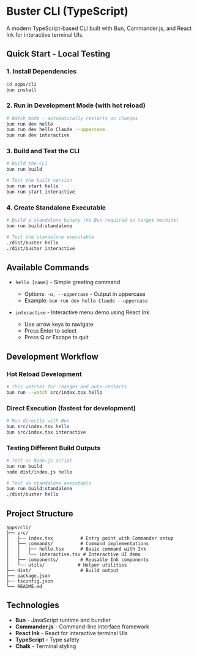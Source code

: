 # Buster CLI (TypeScript)

A modern TypeScript-based CLI built with Bun, Commander.js, and React Ink for interactive terminal UIs.

## Quick Start - Local Testing

### 1. Install Dependencies
```bash
cd apps/cli
bun install
```

### 2. Run in Development Mode (with hot reload)
```bash
# Watch mode - automatically restarts on changes
bun run dev hello
bun run dev hello Claude --uppercase
bun run dev interactive
```

### 3. Build and Test the CLI
```bash
# Build the CLI
bun run build

# Test the built version
bun run start hello
bun run start interactive
```

### 4. Create Standalone Executable
```bash
# Build a standalone binary (no Bun required on target machine)
bun run build:standalone

# Test the standalone executable
./dist/buster hello
./dist/buster interactive
```

## Available Commands

- `hello [name]` - Simple greeting command
  - Options: `-u, --uppercase` - Output in uppercase
  - Example: `bun run dev hello Claude --uppercase`

- `interactive` - Interactive menu demo using React Ink
  - Use arrow keys to navigate
  - Press Enter to select
  - Press Q or Escape to quit

## Development Workflow

### Hot Reload Development
```bash
# This watches for changes and auto-restarts
bun run --watch src/index.tsx hello
```

### Direct Execution (fastest for development)
```bash
# Run directly with Bun
bun src/index.tsx hello
bun src/index.tsx interactive
```

### Testing Different Build Outputs
```bash
# Test as Node.js script
bun run build
node dist/index.js hello

# Test as standalone executable
bun run build:standalone
./dist/buster hello
```

## Project Structure
```
apps/cli/
├── src/
│   ├── index.tsx          # Entry point with Commander setup
│   ├── commands/          # Command implementations
│   │   ├── hello.tsx      # Basic command with Ink
│   │   └── interactive.tsx # Interactive UI demo
│   ├── components/        # Reusable Ink components
│   └── utils/            # Helper utilities
├── dist/                  # Build output
├── package.json
├── tsconfig.json
└── README.md
```

## Technologies

- **Bun** - JavaScript runtime and bundler
- **Commander.js** - Command-line interface framework
- **React Ink** - React for interactive terminal UIs
- **TypeScript** - Type safety
- **Chalk** - Terminal styling